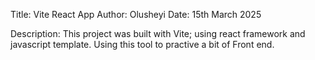 Title: Vite React App
Author: Olusheyi
Date: 15th March 2025

Description:
This project was built with Vite; using react framework and javascript template.
Using this tool to practive a bit of Front end.
